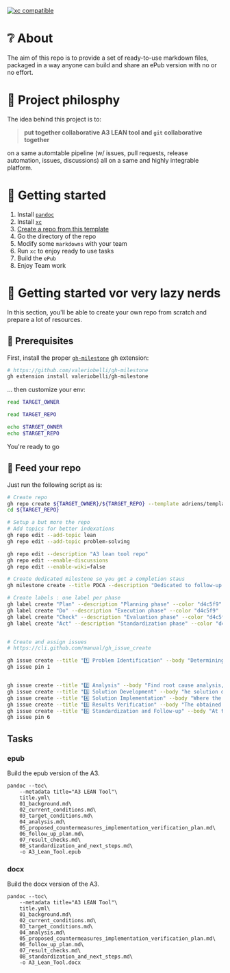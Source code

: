 [![xc compatible](https://xcfile.dev/badge.svg)](https://xcfile.dev)

# ❔ About

The aim of this repo is to provide a set of ready-to-use markdown files, packaged in a way
anyone can build and share an ePub version with no or no effort.

# 🤗 Project philosphy

The idea behind this project is to: 

> **put together collaborative A3 LEAN tool and `git` collaborative together**

on a same automtable pipeline (w/ issues, pull requests, release automation, issues, discussions) all on a same
and highly integrable platform.

# 🚀 Getting started

1. Install [`pandoc`](https://pandoc.org/installing.html)
2. Install [`xc`](https://xcfile.dev/getting-started/#installation)
3. [Create a repo from this template](https://docs.github.com/en/repositories/creating-and-managing-repositories/creating-a-repository-from-a-template)
4. Go the directory of the repo
5. Modify some `markdowns` with your team
6. Run `xc` to enjoy ready to use tasks
7. Build the `ePub`
8. Enjoy Team work

# 🦥 Getting started vor very lazy nerds

In this section, you'll be able to create your own repo from scratch and prepare a lot of resources.

## 🏁 Prerequisites

First, install the proper [`gh-milestone`](https://github.com/valeriobelli/gh-milestone) gh extension:

```sh
# https://github.com/valeriobelli/gh-milestone
gh extension install valeriobelli/gh-milestone
```

... then customize your env:

```sh
read TARGET_OWNER
```

```sh
read TARGET_REPO
```

```sh
echo $TARGET_OWNER
echo $TARGET_REPO
```

You're ready to go

## 🚀 Feed your repo

Just run the following script as is:

```sh
# Create repo
gh repo create ${TARGET_OWNER}/${TARGET_REPO} --template adriens/template-a3-process-problem-solving --private --clone
cd ${TARGET_REPO}

# Setup a but more the repo
# Add topics for better indexations
gh repo edit --add-topic lean
gh repo edit --add-topic problem-solving

gh repo edit --description "A3 lean tool repo"
gh repo edit --enable-discussions
gh repo edit --enable-wiki=false

# Create dedicated milestone so you get a completion staus
gh milestone create --title PDCA --description "Dedicated to follow-up A3 delivery"

# Create labels : one label per phase
gh label create "Plan" --description "Planning phase" --color "d4c5f9"
gh label create "Do" --description "Execution phase" --color "d4c5f9"
gh label create "Check" --description "Evaluation phase" --color "d4c5f9"
gh label create "Act" --description "Standardization phase" --color "d4c5f9"


# Create and assign issues
# https://cli.github.com/manual/gh_issue_create

gh issue create --title "1️⃣ Problem Identification" --body "Determining and clearly defining the problem or improvement opportunity." --label "Plan" --milestone "PDCA"
gh issue pin 1


gh issue create --title "2️⃣ Analysis" --body "Find root cause analysis, and a thorough understanding of the problem" --label "Plan" --milestone "PDCA"
gh issue create --title "3️⃣ Solution Development" --body "he solution development phase in the A3 format includes generating ideas and possible solutions, as well as planning the steps to be taken."  --label "Do" --milestone "PDCA"
gh issue create --title "4️⃣ Solution Implementation" --body "Where the planned actions are executed to solve the identified problem." --label "Do" --milestone "PDCA"
gh issue create --title "5️⃣ Results Verification" --body "The obtained results are evaluated after implementing the solutions to determine if the problem has been resolved as expected." --label "Check" --milestone "PDCA"
gh issue create --title "6️⃣ Standardization and Follow-up" --body "At this stage, learnings are consolidated, corrective actions are established, and processes are put in place to maintain and improve the changes." --label "Act" --milestone "PDCA"
gh issue pin 6
```

## Tasks

### epub
Build the epub version of the A3.

```shell
pandoc --toc\
    --metadata title="A3 LEAN Tool"\
    title.yml\
    01_background.md\
    02_current_conditions.md\
    03_target_conditions.md\
    04_analysis.md\
    05_proposed_countermeasures_implementation_verification_plan.md\
    06_follow_up_plan.md\
    07_result_checks.md\
    08_standardization_and_next_steps.md\
    -o A3_Lean_Tool.epub
```

### docx
Build the docx version of the A3.

```shell
pandoc --toc\
    --metadata title="A3 LEAN Tool"\
    title.yml\
    01_background.md\
    02_current_conditions.md\
    03_target_conditions.md\
    04_analysis.md\
    05_proposed_countermeasures_implementation_verification_plan.md\
    06_follow_up_plan.md\
    07_result_checks.md\
    08_standardization_and_next_steps.md\
    -o A3_Lean_Tool.docx
```

